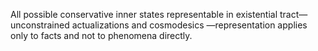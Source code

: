 All possible conservative inner states representable in existential tract—unconstrained actualizations and cosmodesics —representation applies only to facts and not to phenomena directly.